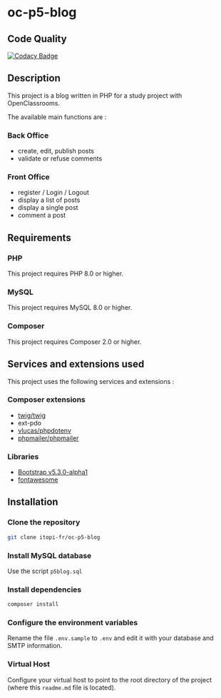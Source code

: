 # oc-p5-blog



## Code Quality
[![Codacy Badge](https://app.codacy.com/project/badge/Grade/21a9e92a62854da1b580597440dff8a6)](https://app.codacy.com/gh/itopi-fr/oc-p5-blog/dashboard?utm_source=gh&utm_medium=referral&utm_content=&utm_campaign=Badge_grade)


## Description

This project is a blog written in PHP for a study project with OpenClassrooms.

The available main functions are :

### Back Office
*   create, edit, publish posts
*   validate or refuse comments

### Front Office
*   register / Login / Logout
*   display a list of posts
*   display a single post
*   comment a post

## Requirements
### PHP
This project requires PHP 8.0 or higher.

### MySQL
This project requires MySQL 8.0 or higher.

### Composer
This project requires Composer 2.0 or higher.


## Services and extensions used
This project uses the following services and extensions :

### Composer extensions
*   [twig/twig](https://packagist.org/packages/twig/twig)
*   ext-pdo
*   [vlucas/phpdotenv](https://packagist.org/packages/vlucas/phpdotenv)
*   [phpmailer/phpmailer](https://packagist.org/packages/phpmailer/phpmailer)

### Libraries
*   [Bootstrap  v5.3.0-alpha1](https://getbootstrap.com/)
*   [fontawesome](https://fontawesome.com/)


## Installation
### Clone the repository

```bash
git clone itopi-fr/oc-p5-blog
```

### Install MySQL database
Use the script `p5blog.sql`

### Install dependencies
```bash
composer install
```

### Configure the environment variables
Rename the file `.env.sample` to `.env` and edit it with your database and SMTP information.

### Virtual Host
Configure your virtual host to point to the root directory of the project (where this `readme.md` file is located).
